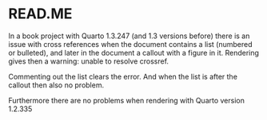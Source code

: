 # READ.ME

In a book project with Quarto 1.3.247 (and 1.3 versions before) there is an issue with cross references when the document contains a list (numbered or bulleted), and later in the document a callout with a figure in it. Rendering gives then a warning: unable to resolve crossref.

Commenting out the list clears the error. And when the list is after the callout then also no problem.

Furthermore there are no problems when rendering with Quarto version 1.2.335
